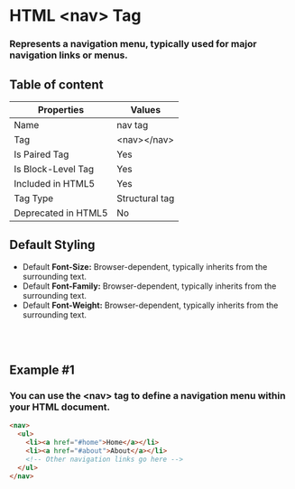 # HTML &lt;nav&gt; Tag

### Represents a navigation menu, typically used for major navigation links or menus.



## Table of content


| Properties            | Values                                                               |
|---------------------|----------------------------------------------------------------------|
| Name                | nav tag                                                |
| Tag                 | &lt;nav&gt;&lt;/nav&gt;                                            |
| Is Paired Tag       | Yes                                                  |
| Is Block-Level Tag  | Yes                                |
| Included in HTML5   | Yes     |
| Tag Type            | Structural tag     |
| Deprecated in HTML5 | No     |


## Default Styling


-	Default **Font-Size:** Browser-dependent, typically inherits from the surrounding text.
-	Default **Font-Family:** Browser-dependent, typically inherits from the surrounding text.
-	Default **Font-Weight:** Browser-dependent, typically inherits from the surrounding text.


<br>
<br>

## Example #1
### You can use the &lt;nav&gt; tag to define a navigation menu within your HTML document.
```html
<nav>
  <ul>
    <li><a href="#home">Home</a></li>
    <li><a href="#about">About</a></li>
    <!-- Other navigation links go here -->
  </ul>
</nav>
``` 
<br>
<br>

